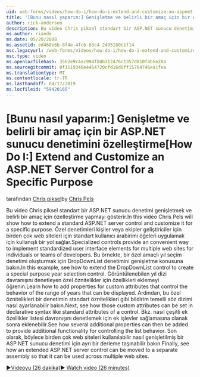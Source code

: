 ```yaml
---
uid: web-forms/videos/how-do-i/how-do-i-extend-and-customize-an-aspnet-server-control-for-a-specific-purpose
title: '[Bunu nasıl yaparım:] Genişletme ve belirli bir amaç için bir ASP.NET sunucu denetimi özelleştirme | Microsoft Docs'
author: rick-anderson
description: Bu video Chris piksel standart bir ASP.NET sunucu denetimi genişletmek ve belirli bir amaç için özelleştirme yapmayı gösterir. Özel denetimleri, bir c sağlar...
ms.author: riande
ms.date: 05/20/2008
ms.assetid: ed460e6b-8f4e-4fcb-83c4-2495180c1f14
msc.legacyurl: /web-forms/videos/how-do-i/how-do-i-extend-and-customize-an-aspnet-server-control-for-a-specific-purpose
msc.type: video
ms.openlocfilehash: 3562e9c4ec994f04b312476c1357d810f4b5e28a
ms.sourcegitcommit: 0f1119340e4464720cfd16d0ff15764746ea1fea
ms.translationtype: MT
ms.contentlocale: tr-TR
ms.lasthandoff: 04/17/2019
ms.locfileid: "59420165"
---
```

# <a name="how-do-i-extend-and-customize-an-aspnet-server-control-for-a-specific-purpose"></a><span data-ttu-id="9d167-104">[Bunu nasıl yaparım:] Genişletme ve belirli bir amaç için bir ASP.NET sunucu denetimini özelleştirme</span><span class="sxs-lookup"><span data-stu-id="9d167-104">[How Do I:] Extend and Customize an ASP.NET Server Control for a Specific Purpose</span></span>

<span data-ttu-id="9d167-105">tarafından [Chris piksel](https://twitter.com/chrispels)</span><span class="sxs-lookup"><span data-stu-id="9d167-105">by [Chris Pels](https://twitter.com/chrispels)</span></span>

<span data-ttu-id="9d167-106">Bu video Chris piksel standart bir ASP.NET sunucu denetimi genişletmek ve belirli bir amaç için özelleştirme yapmayı gösterir.</span><span class="sxs-lookup"><span data-stu-id="9d167-106">In this video Chris Pels will show how to extend a standard ASP.NET server control and customize it for a specific purpose.</span></span> <span data-ttu-id="9d167-107">Özel denetimleri kişiler veya ekipler geliştiriciler için birden çok web siteleri için standart kullanıcı arabirimi öğeleri uygulamak için kullanışlı bir yol sağlar.</span><span class="sxs-lookup"><span data-stu-id="9d167-107">Specialized controls provide an convenient way to implement standardized user interface elements for multiple web sites for individuals or teams of developers.</span></span> <span data-ttu-id="9d167-108">Bu örnekte, bir özel amaçlı yıl seçim denetimi oluşturmak için DropDownList denetimini genişletme konusuna bakın.</span><span class="sxs-lookup"><span data-stu-id="9d167-108">In this example, see how to extend the DropDownList control to create a special purpose year selection control.</span></span> <span data-ttu-id="9d167-109">Görüntülenebilen yıl dizi davranışını denetleyen özel öznitelikler için özellikleri eklemeyi öğrenin.</span><span class="sxs-lookup"><span data-stu-id="9d167-109">Learn how to add properties for custom attributes that control the behavior of the range of years that can be displayed.</span></span> <span data-ttu-id="9d167-110">Ardından, bu özel öznitelikleri bir denetimin standart öznitelikleri gibi bildirim temelli söz dizimi nasıl ayarlanabilir bakın.</span><span class="sxs-lookup"><span data-stu-id="9d167-110">Next, see how those custom attributes can be set in declarative syntax like standard attributes of a control.</span></span> <span data-ttu-id="9d167-111">Bkz. nasıl çeşitli ek özellikler listesi davranışını denetlemek için ek işlevler sağlamasına olanak sonra eklenebilir.</span><span class="sxs-lookup"><span data-stu-id="9d167-111">See how several additional properties can then be added to provide additional functionality for controlling the list behavior.</span></span> <span data-ttu-id="9d167-112">Son olarak, böylece birden çok web siteleri kullanılabilir nasıl genişletilmiş bir ASP.NET sunucu denetimi için ayrı bir derleme taşınabilir bakın.</span><span class="sxs-lookup"><span data-stu-id="9d167-112">Finally, see how an extended ASP.NET server control can be moved to a separate assembly so that it can be used across multiple web sites.</span></span>

[<span data-ttu-id="9d167-113">&#9654;Videoyu (26 dakika)</span><span class="sxs-lookup"><span data-stu-id="9d167-113">&#9654; Watch video (26 minutes)</span></span>](https://channel9.msdn.com/Blogs/ASP-NET-Site-Videos/how-do-i-extend-and-customize-an-aspnet-server-control-for-a-specific-purpose)
